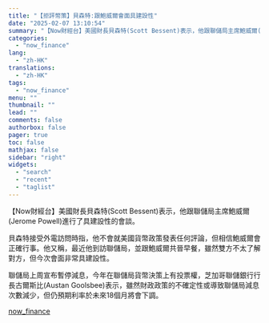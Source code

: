```yaml
---
title: "【拒評幣策】貝森特:跟鮑威爾會面具建設性"
date: "2025-02-07 13:10:54"
summary: "【Now財經台】美國財長貝森特(Scott Bessent)表示，他跟聯儲局主席鮑威爾(Jerome..."
categories:
  - "now_finance"
lang:
  - "zh-HK"
translations:
  - "zh-HK"
tags:
  - "now_finance"
menu: ""
thumbnail: ""
lead: ""
comments: false
authorbox: false
pager: true
toc: false
mathjax: false
sidebar: "right"
widgets:
  - "search"
  - "recent"
  - "taglist"
---
```


【Now財經台】美國財長貝森特(Scott Bessent)表示，他跟聯儲局主席鮑威爾(Jerome Powell)進行了具建設性的會談。

貝森特接受外電訪問時指，他不會就美國貨幣政策發表任何評論，但相信鮑威爾會正確行事。他又稱，最近他到訪聯儲局，並跟鮑威爾共晉早餐，雖然雙方不太了解對方，但今次會面非常具建設性。

聯儲局上周宣布暫停減息，今年在聯儲局貨幣決策上有投票權，芝加哥聯儲銀行行長古爾斯比(Austan Goolsbee)表示，雖然財政政策的不確定性或導致聯儲局減息次數減少，但仍預期利率於未來18個月將會下調。

[now_finance](https://finance.now.com/news/post.php?id=904594)
